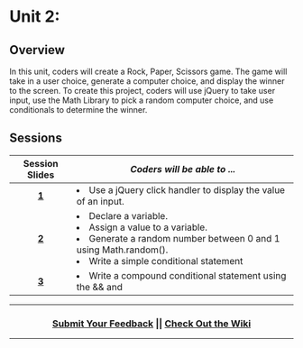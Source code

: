 # Unit 2:

## Overview
In this unit, coders will create a Rock, Paper, Scissors game. The game will take in a user choice, generate a computer choice, and display the winner to the screen. To create this project, coders will use jQuery to take user input, use the Math Library to pick a random computer choice, and use conditionals to determine the winner.

## Sessions 
|Session Slides|*Coders will be able to ...*|
|:-------:|-------|
|[**1**](https://docs.google.com/presentation/d/1rfswrbBpZD1nXo_uV4bYfzTFNh7XF4q3QfeJ13Xm2Eg/edit#slide=id.g1e220fa94a_0_26)| <li>Use a jQuery click handler to display the value of an input. </li> | |
|[**2**](https://docs.google.com/presentation/d/1GHEmqwbVVqpGnViGrIgIA4S_fJWNNfZdoOjNVixHuuQ/edit#slide=id.g2f77ab75b5_0_0)| <li>Declare a variable. </li> <li> Assign a value to a variable.</li> <li> Generate a random number between 0 and 1 using Math.random().</li> <li>Write a simple conditional statement </li> | |
|[**3**](https://docs.google.com/presentation/d/1HQwjn6n4E6T5pBjwAiY2-1CcpFpeo8lOQyphfjGrx7g/edit#slide=id.g3d5b315e2c_0_5)| <li> Write a compound conditional statement using the && and || operators.</li>| |

----
<h3 align="center"><a href="https://docs.google.com/forms/d/e/1FAIpQLSeLpI-m6UKvIxk97F8R1iidFRaYXJ3dfcUuIjx2Pz0WMfO1SA/viewform">Submit Your Feedback</a> || <a href="https://github.com/ScriptEdcurriculum/curriculum18-19/wiki">Check Out the Wiki</a> </h3>

----
